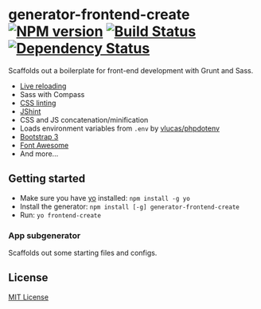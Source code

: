 # generator-frontend-create [![NPM version][npm-image]][npm-url] [![Build Status][travis-image]][travis-url] [![Dependency Status][daviddm-image]][daviddm-url]

Scaffolds out a boilerplate for front-end development with Grunt and Sass.

* [Live reloading](https://github.com/gruntjs/grunt-contrib-watch)
* Sass with Compass
* [CSS linting](https://github.com/gruntjs/grunt-contrib-csslint)
* [JShint](https://github.com/gruntjs/grunt-contrib-jshint)
* CSS and JS concatenation/minification
* Loads environment variables from `.env` by [vlucas/phpdotenv](https://github.com/vlucas/phpdotenv)
* [Bootstrap 3](https://getbootstrap.com/docs/3.3)
* [Font Awesome](http://fontawesome.io/icons)
* And more...

## Getting started

- Make sure you have [yo](https://github.com/yeoman/yo) installed: `npm install -g yo`
- Install the generator: `npm install [-g] generator-frontend-create`
- Run: `yo frontend-create`

### App subgenerator
Scaffolds out some starting files and configs.

## License
[MIT License](http://en.wikipedia.org/wiki/MIT_License)

[npm-image]: https://badge.fury.io/js/generator-frontend-create.svg
[npm-url]: https://npmjs.org/package/generator-frontend-create
[travis-image]: https://travis-ci.org/huynhcongtien/generator-frontend-create.svg?branch=master
[travis-url]: https://travis-ci.org/huynhcongtien/generator-frontend-create
[daviddm-image]: https://david-dm.org/huynhcongtien/generator-frontend-create.svg?theme=shields.io
[daviddm-url]: https://david-dm.org/huynhcongtien/generator-frontend-create
